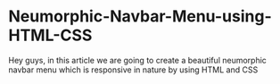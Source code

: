 # Neumorphic-Navbar-Menu-using-HTML-CSS
Hey guys, in this article we are going to create a beautiful neumorphic navbar menu which is responsive in nature by using HTML and CSS
